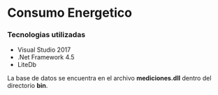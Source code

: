# Consumo Energetico

### Tecnologias utilizadas

- Visual Studio 2017
- .Net Framework 4.5
- LiteDb

La base de datos se encuentra en el archivo **mediciones.dll** dentro del directorio **bin**.
